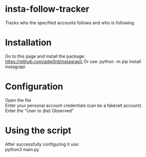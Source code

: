 # insta-follow-tracker
Tracks who the specified accounts follows and who is following 

# Installation
Go to this page and install the package: https://github.com/adw0rd/instagrapi\
Or use: python -m pip install instagrapi

# Configuration
Open the file\
Enter your personal account credentials (can be a fake/alt account)\
Enter the "User to (be) Observed"

# Using the script
After successfully configuring it use:\
python3 main.py
